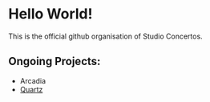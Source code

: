 # Hello World!
This is the official github organisation of Studio Concertos.

## Ongoing Projects:
- Arcadia
- [Quartz](https://github.com/StudioConcertos/Quartz)
